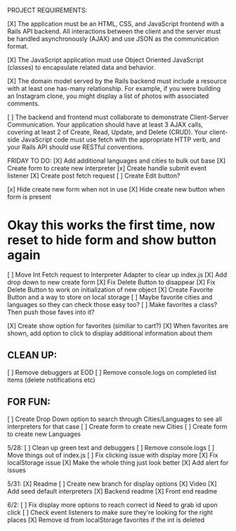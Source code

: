 PROJECT REQUIREMENTS:

[X] The application must be an HTML, CSS, and JavaScript frontend with a Rails API backend. All interactions between the client and the server must be handled asynchronously (AJAX) and use JSON as the communication format.

[X] The JavaScript application must use Object Oriented JavaScript (classes) to encapsulate related data and behavior.

[X] The domain model served by the Rails backend must include a resource with at least one has-many relationship. For example, if you were building an Instagram clone, you might display a list of photos with associated comments.

[ ] The backend and frontend must collaborate to demonstrate Client-Server Communication. Your application should have at least 3 AJAX calls, covering at least 2 of Create, Read, Update, and Delete (CRUD). Your client-side JavaScript code must use fetch with the appropriate HTTP verb, and your Rails API should use RESTful conventions.

FRIDAY TO DO:
[X] Add additional languages and cities to bulk out base
[X] Create form to create new interpreter
[x] Create handle submit event listener
[X] Create post fetch request
[ ] Create Edit button?


[x] Hide create new form when not in use
[X] Hide create new button when form is present
 # Okay this works the first time, now reset to hide form and show button again
[ ] Move Int Fetch request to Interpreter Adapter to clear up index.js
[X] Add drop down to new create form
[X] Fix Delete Button to disappear
[X] Fix Delete Button to work on initialization of new object
[X] Create Favorite Button and a way to store on local storage
    [ ] Maybe favorite cities and languages so they can check those easy too?
    [ ] Make favorites a class? Then push those faves into it?

[X] Create show option for favorites (similiar to cart?)
    [X] When favorites are shown, add option to click to display additional information about them

## CLEAN UP:
[ ] Remove debuggers at EOD
[ ] Remove console.logs on completed list items (delete notifications etc)

## FOR FUN:
[ ] Create Drop Down option to search through Cities/Languages to see all interpreters for that case
[ ] Create form to create new Cities
[ ] Create form to create new Languages

5/28:
[ ] Clean up green text and debuggers
[ ] Remove console.logs
[ ] Move things out of index.js
[ ] Fix clicking issue with display more
[X] Fix localStorage issue
[X] Make the whole thing just look better
[X] Add alert for issues

5/31:
[X] Readme
[ ] Create new branch for display options
[X] Video 
[X] Add seed default interpreters
[X] Backend readme
[X] Front end readme

6/2:
[ ] Fix display more options to reach correct id
    Need to grab id upon click
[ ] Check event listeners to make sure they're looking for the right places
[X] Remove id from localStorage favorites if the int is deleted 

